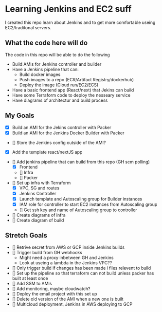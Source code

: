 # Learning Jenkins and EC2 suff

I created this repo learn about Jenkins and to get more comfortable useing EC2/traditonal servers.

## What the code here will do

The code in this repo will be able to do the following

- Build AMIs for Jenkins controller and builder
- Have a Jenkins pipeline that can:
  - Build docker images
  - Push images to a repo (ECR/Artifact Registry/dockerhub)
  - Deploy the image (Cloud run/EC2/ECS)
- Have a basic frontend app (React/next) that Jekins can build
- Have some Terraform code to deploy the nesseary service
- Have diagrams of architectur and build process

## My Goals

- [x] Build an AMI for the Jekins controller with Packer
- [x] Build an AMI for the Jenkins Docker Builder with Packer
- [] Store the Jenkins config outside of the AMI?
- [x] Add the template react/nextJS app
- [] Add jenkins pipeline that can build from this repo (GH scm polling)
  - [x] Frontend
  - [] Infra
  - [] Packer
- [] Set up infra with Terraform
  - [x] VPC, SG and routes
  - [x] Jenkins Controller
  - [x] Launch template and Autoscaling group for Builder instances
  - [x] IAM role for controller to start EC2 instances from Autoscaling group
  - [] Get ssh key and name of Autoscaling group to controller
- [] Create diagrams of infra
- [] Create diagram of build

## Stretch Goals

- [] Retrive secret from AWS or GCP inside Jenkins builds
- [] Trigger build from GH webhooks
  - Might need a proxy inbetween GH and Jenkins
  - Look at useing a lambda in the Jenkins VPC??
- [] Only trigger build if changes has been made i files relevent to build
- [] Set up the pipeline so that terraform can not build unless packer has built at least once
- [] Add SSM to AMIs
- [] Add monitoring, maybe cloudwatch?
- [] Deploy the email project with this set up
- [] Delete old version of the AMI when a new one is built
- [] Multicloud deployment, Jenkins in AWS deploying to GCP
